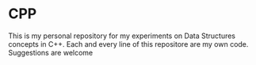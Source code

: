 # CPP
This is my personal repository for my experiments on Data Structures concepts in C++.
Each and every line of this repositore are my own code.
Suggestions are welcome
